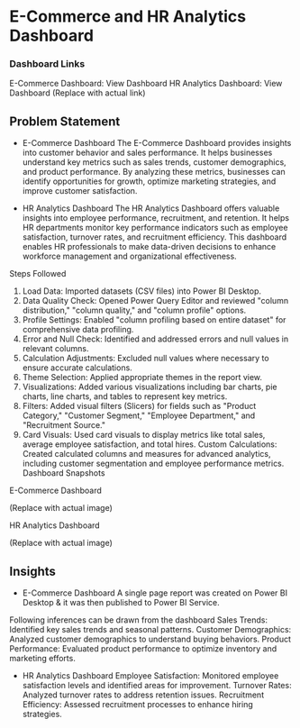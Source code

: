 
# E-Commerce and HR Analytics Dashboard
### Dashboard Links
E-Commerce Dashboard: View Dashboard
HR Analytics Dashboard: View Dashboard (Replace with actual link)

## Problem Statement
* E-Commerce Dashboard
The E-Commerce Dashboard provides insights into customer behavior and sales performance. It helps businesses understand key metrics such as sales trends, customer demographics, and product performance. By analyzing these metrics, businesses can identify opportunities for growth, optimize marketing strategies, and improve customer satisfaction.

* HR Analytics Dashboard
The HR Analytics Dashboard offers valuable insights into employee performance, recruitment, and retention. It helps HR departments monitor key performance indicators such as employee satisfaction, turnover rates, and recruitment efficiency. This dashboard enables HR professionals to make data-driven decisions to enhance workforce management and organizational effectiveness.

Steps Followed
1. Load Data: Imported datasets (CSV files) into Power BI Desktop.
2. Data Quality Check: Opened Power Query Editor and reviewed "column distribution," "column quality," and "column profile" options.
3. Profile Settings: Enabled "column profiling based on entire dataset" for comprehensive data profiling.
4. Error and Null Check: Identified and addressed errors and null values in relevant columns.
5. Calculation Adjustments: Excluded null values where necessary to ensure accurate calculations.
6. Theme Selection: Applied appropriate themes in the report view.
7. Visualizations: Added various visualizations including bar charts, pie charts, line charts, and tables to represent key metrics.
8. Filters: Added visual filters (Slicers) for fields such as "Product Category," "Customer Segment," "Employee Department," and "Recruitment Source."
9. Card Visuals: Used card visuals to display metrics like total sales, average employee satisfaction, and total hires.
Custom Calculations: Created calculated columns and measures for advanced analytics, including customer segmentation and employee performance metrics.
Dashboard Snapshots

E-Commerce Dashboard

 (Replace with actual image)

HR Analytics Dashboard

 (Replace with actual image)

## Insights
* E-Commerce Dashboard
A single page report was created on Power BI Desktop & it was then published to Power BI Service.

Following inferences can be drawn from the dashboard
Sales Trends: Identified key sales trends and seasonal patterns.
Customer Demographics: Analyzed customer demographics to understand buying behaviors.
Product Performance: Evaluated product performance to optimize inventory and marketing efforts.


* HR Analytics Dashboard
Employee Satisfaction: Monitored employee satisfaction levels and identified areas for improvement.
Turnover Rates: Analyzed turnover rates to address retention issues.
Recruitment Efficiency: Assessed recruitment processes to enhance hiring strategies.

